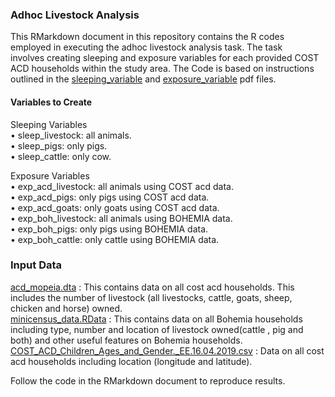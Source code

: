 ### Adhoc Livestock Analysis
This RMarkdown document in this repository contains the R codes employed in executing the adhoc livestock analysis task. The task <br>
involves creating sleeping and exposure variables for each provided COST ACD households within the study area. The Code is based on instructions outlined in
the [sleeping_variable](https://drive.google.com/file/d/1IovDGDuUdnb4muwjiM8lcUz79PrjPqcw/view?usp=sharing) and [exposure_variable](https://drive.google.com/file/d/1bprl_kso5TREE4Lbmw1JlDvIamuXwu8G/view?usp=sharing) pdf files.<br>

#### Variables to Create

Sleeping Variables<br>
• sleep_livestock: all animals.<br>
• sleep_pigs: only pigs.<br>
• sleep_cattle: only cow.<br>

Exposure Variables<br>
• exp_acd_livestock: all animals using COST acd data.<br>
• exp_acd_pigs: only pigs using COST acd data.<br>
• exp_acd_goats: only goats using COST acd data.<br>
• exp_boh_livestock: all animals using BOHEMIA data.<br>
• exp_boh_pigs: only pigs using BOHEMIA data.<br>
• exp_boh_cattle: only cattle using BOHEMIA data.<br>

### Input Data
[acd_mopeia.dta](https://drive.google.com/file/d/1TDurkNF7RQft_7BYT-OSybVbR7U246s6/view?usp=sharing) :  This contains data on all cost acd  households. This includes
                the number of livestock (all livestocks, cattle, goats, sheep, chicken and horse) owned.<br>
[minicensus_data.RData](https://drive.google.com/file/d/1O14wl2NRq-ffRaHYhvinRfiHm0T2_O_6/view?usp=sharing) : This contains data on all Bohemia  households including type,
                number and location of livestock owned(cattle , pig and both) and other useful features on Bohemia households.<br>
[COST_ACD_Children_Ages_and_Gender._EE.16.04.2019.csv](https://drive.google.com/file/d/1vXGrh-P2jZ9Ml2xQUJ6g4mZLhXQhI2dW/view?usp=sharing) : Data on all cost acd households including location (longitude and latitude). <br>

Follow the code in the RMarkdown document to reproduce results.
